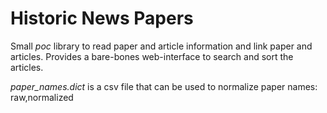 # Historic News Papers

Small *poc* library to read paper and article information and link paper and articles.
Provides a bare-bones web-interface to search and sort the articles.

*paper_names.dict* is a csv file that can be used to normalize paper names: raw,normalized
